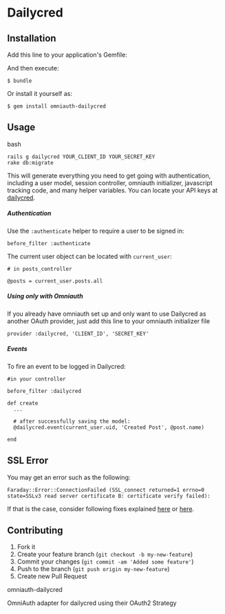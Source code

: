 # Dailycred

## Installation

Add this line to your application's Gemfile: 

And then execute:

    $ bundle

Or install it yourself as:

    $ gem install omniauth-dailycred

## Usage

bash
    
    rails g dailycred YOUR_CLIENT_ID YOUR_SECRET_KEY
    rake db:migrate

This will generate everything you need to get going with authentication, including a user model, session controller, omniauth initializer, javascript tracking code, and many helper variables. You can locate your API keys at [dailycred](https://www.dailycred.com/admin/settings/keys).

##### Authentication

Use the `:authenticate` helper to require a user to be signed in:

    before_filter :authenticate

The current user object can be located with `current_user`:

    # in posts_controller

    @posts = current_user.posts.all

##### Using only with Omniauth

If you already have omniauth set up and only want to use Dailycred as another OAuth provider, just add this line to your omniauth initializer file

    provider :dailycred, 'CLIENT_ID', 'SECRET_KEY'

##### Events

To fire an event to be logged in Dailycred:

    #in your controller

    before_filter :dailycred

    def create
      ...

      # after successfully saving the model:
      @dailycred.event(current_user.uid, 'Created Post', @post.name)

    end

## SSL Error

You may get an error such as the following:

    Faraday::Error::ConnectionFailed (SSL_connect returned=1 errno=0 state=SSLv3 read server certificate B: certificate verify failed):

If that is the case, consider following fixes explained [here](https://github.com/technoweenie/faraday/wiki/Setting-up-SSL-certificates) or [here](http://martinottenwaelter.fr/2010/12/ruby19-and-the-ssl-error).

## Contributing

1. Fork it
2. Create your feature branch (`git checkout -b my-new-feature`)
3. Commit your changes (`git commit -am 'Added some feature'`)
4. Push to the branch (`git push origin my-new-feature`)
5. Create new Pull Request

omniauth-dailycred

OmniAuth adapter for dailycred using their OAuth2 Strategy
